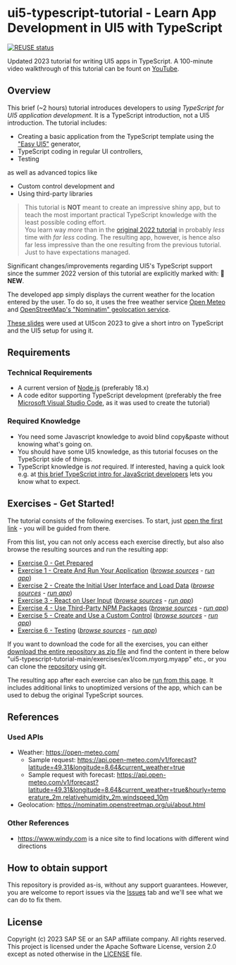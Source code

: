 # ui5-typescript-tutorial - Learn App Development in UI5 with TypeScript

[![REUSE status](https://api.reuse.software/badge/github.com/SAP-samples/ui5-typescript-tutorial)](https://api.reuse.software/info/github.com/SAP-samples/ui5-typescript-tutorial)

Updated 2023 tutorial for writing UI5 apps in TypeScript. A 100-minute video walkthrough of this tutorial can be fount on [YouTube](https://www.youtube.com/watch?v=CRKNIiXZN6U).

## Overview

This brief (~2 hours) tutorial introduces developers to *using TypeScript for UI5 application development*. It is a TypeScript introduction, not a UI5 introduction. The tutorial includes:
- Creating a basic application from the TypeScript template using the ["Easy UI5"](https://github.com/SAP/generator-easy-ui5) generator,
- TypeScript coding in regular UI controllers,
- Testing

as well as advanced topics like
- Custom control development and 
- Using third-party libraries

> This tutorial is **NOT** meant to create an impressive shiny app, but to teach the most important practical TypeScript knowledge with the least possible coding effort.<br>
You learn way *more* than in the [original 2022 tutorial](https://github.com/SAP-samples/ui5-typescript-tutorial/tree/main_2022) in probably *less* time with *far less* coding. The resulting app, however, is hence also far less impressive than the one resulting from the previous tutorial. Just to have expectations managed.

Significant changes/improvements regarding UI5's TypeScript support since the summer 2022 version of this tutorial are explicitly marked with: :tada: **NEW**.

The developed app simply displays the current weather for the location entered by the user. To do so, it uses the free weather service [Open Meteo](https://open-meteo.com) and [OpenStreetMap's "Nominatim" geolocation service](https://nominatim.openstreetmap.org/ui/about.html).

[These slides](https://sap-samples.github.io/ui5-typescript-tutorial/resources/2023-07-06_UI5con-TypeScript-Workshop.pdf) were used at UI5con 2023 to give a short intro on TypeScript and the UI5 setup for using it.

## Requirements

### Technical Requirements

* A current version of [Node.js](https://nodejs.org/) (preferably 18.x)
* A code editor supporting TypeScript development (preferably the free [Microsoft Visual Studio Code](https://code.visualstudio.com/), as it was used to create the tutorial)

### Required Knowledge

* You need some Javascript knowledge to avoid blind copy&paste without knowing what's going on.
* You should have some UI5 knowledge, as this tutorial focuses on the TypeScript side of things.
* TypeScript knowledge is *not* required. If interested, having a quick look e.g. at [this brief TypeScript intro for JavaScript developers](https://www.typescriptlang.org/docs/handbook/typescript-in-5-minutes.html) lets you know what to expect.

## Exercises - Get Started!

The tutorial consists of the following exercises. To start, just [open the first link](exercises/ex0/) - you will be guided from there.

From this list, you can not only access each exercise directly, but also also browse the resulting sources and run the resulting app:
* [Exercise 0 - Get Prepared](exercises/ex0/)
* [Exercise 1 - Create And Run Your Application](exercises/ex1/) (*[browse sources](exercises/ex1/com.myorg.myapp) - [run app](https://sap-samples.github.io/ui5-typescript-tutorial/exercises/ex1/)*)
* [Exercise 2 - Create the Initial User Interface and Load Data](exercises/ex2/) (*[browse sources](exercises/ex2/com.myorg.myapp) - [run app](https://sap-samples.github.io/ui5-typescript-tutorial/exercises/ex2/)*)
* [Exercise 3 - React on User Input](exercises/ex3/) (*[browse sources](exercises/ex3/com.myorg.myapp) - [run app](https://sap-samples.github.io/ui5-typescript-tutorial/exercises/ex3/)*)
* [Exercise 4 - Use Third-Party NPM Packages](exercises/ex4/) (*[browse sources](exercises/ex4/com.myorg.myapp) - [run app](https://sap-samples.github.io/ui5-typescript-tutorial/exercises/ex4/)*)
* [Exercise 5 - Create and Use a Custom Control](exercises/ex5/) (*[browse sources](exercises/ex5/com.myorg.myapp) - [run app](https://sap-samples.github.io/ui5-typescript-tutorial/exercises/ex5/)*)
* [Exercise 6 - Testing](exercises/ex6/) (*[browse sources](exercises/ex6/com.myorg.myapp) - [run app](https://sap-samples.github.io/ui5-typescript-tutorial/exercises/ex6/)*)

If you want to download the code for all the exercises, you can either [download the entire repository as zip file](https://github.com/SAP-samples/ui5-typescript-tutorial/archive/refs/heads/main.zip) and find the content in there below "ui5-typescript-tutorial-main/exercises/ex1/com.myorg.myapp" etc., or you can clone the [repository](https://github.com/SAP-samples/ui5-typescript-tutorial) using git.<br>

The resulting app after each exercise can also be [run from this page](https://sap-samples.github.io/ui5-typescript-tutorial). It includes additional links to unoptimized versions of the app, which can be used to debug the original TypeScript sources.

## References

### Used APIs

- Weather: https://open-meteo.com/
  - Sample request: https://api.open-meteo.com/v1/forecast?latitude=49.31&longitude=8.64&current_weather=true
  - Sample request with forecast: https://api.open-meteo.com/v1/forecast?latitude=49.31&longitude=8.64&current_weather=true&hourly=temperature_2m,relativehumidity_2m,windspeed_10m
- Geolocation: https://nominatim.openstreetmap.org/ui/about.html

<!--  NOT USED RIGHT NOW
### Weather interpretation codes
See https://open-meteo.com/en/docs/dwd-api#weathervariables

Codes seem to be a subset of *"Present weather reported from a manned weather station"* (https://marswiki.jrc.ec.europa.eu/agri4castwiki/images/a/ad/WMO_306_VolI1_en.pdf, page 414).

Interpretation:
- 0	Clear sky
- 1, 2, 3	Mainly clear, partly cloudy, and overcast
- 45, 48	Fog and depositing rime fog
- 51, 53, 55	Drizzle: Light, moderate, and dense intensity
- 56, 57	Freezing Drizzle: Light and dense intensity
- 61, 63, 65	Rain: Slight, moderate and heavy intensity
- 66, 67	Freezing Rain: Light and heavy intensity
- 71, 73, 75	Snow fall: Slight, moderate, and heavy intensity
- 77	Snow grains
- 80, 81, 82	Rain showers: Slight, moderate, and violent
- 85, 86	Snow showers slight and heavy
- 95 *	Thunderstorm: Slight or moderate
- 96, 99 *	Thunderstorm with slight and heavy hail
-->
### Other References
- https://www.windy.com is a nice site to find locations with different wind directions

## How to obtain support

This repository is provided as-is, without any support guarantees. However, you are welcome to report issues via the [Issues](../../issues) tab and we'll see what we can do to fix them.

## License

Copyright (c) 2023 SAP SE or an SAP affiliate company. All rights reserved. This project is licensed under the Apache Software License, version 2.0 except as noted otherwise in the [LICENSE](LICENSES/Apache-2.0.txt) file.
